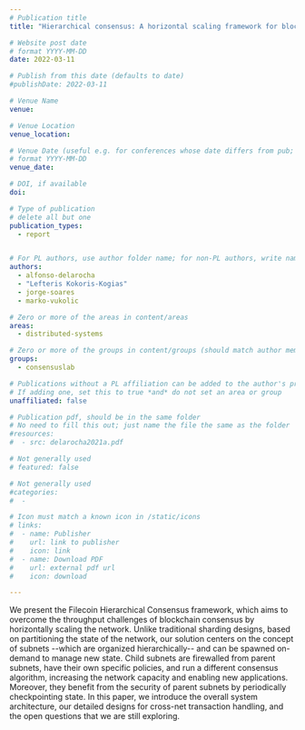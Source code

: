 ```yaml
---
# Publication title
title: "Hierarchical consensus: A horizontal scaling framework for blockchains"

# Website post date
# format YYYY-MM-DD
date: 2022-03-11

# Publish from this date (defaults to date)
#publishDate: 2022-03-11

# Venue Name
venue:

# Venue Location
venue_location:

# Venue Date (useful e.g. for conferences whose date differs from pub; defaults to date)
# format YYYY-MM-DD
venue_date:

# DOI, if available
doi:

# Type of publication
# delete all but one
publication_types:
  - report


# For PL authors, use author folder name; for non-PL authors, write name as in paper within ""
authors:
  - alfonso-delarocha
  - "Lefteris Kokoris-Kogias"
  - jorge-soares
  - marko-vukolic

# Zero or more of the areas in content/areas
areas:
  - distributed-systems

# Zero or more of the groups in content/groups (should match author membership)
groups:
  - consensuslab

# Publications without a PL affiliation can be added to the author's profile without showing up elsewhere
# If adding one, set this to true *and* do not set an area or group
unaffiliated: false

# Publication pdf, should be in the same folder
# No need to fill this out; just name the file the same as the folder
#resources:
#  - src: delarocha2021a.pdf

# Not generally used
# featured: false

# Not generally used
#categories:
#  -

# Icon must match a known icon in /static/icons
# links:
#  - name: Publisher
#    url: link to publisher
#    icon: link
#  - name: Download PDF
#    url: external pdf url
#    icon: download

---
```


We present the Filecoin Hierarchical Consensus framework, which aims to overcome the throughput challenges of blockchain consensus by horizontally scaling the network. Unlike traditional sharding designs, based on partitioning the state of the network, our solution centers on the concept of subnets --which are organized hierarchically-- and can be spawned on-demand to manage new state.  Child subnets are firewalled from parent subnets, have their own specific policies, and run a different consensus algorithm, increasing the network capacity and enabling new applications. Moreover, they benefit from the security of parent subnets by periodically checkpointing state. In this paper, we introduce the overall system architecture, our detailed designs for cross-net transaction handling, and the open questions that we are still exploring.
